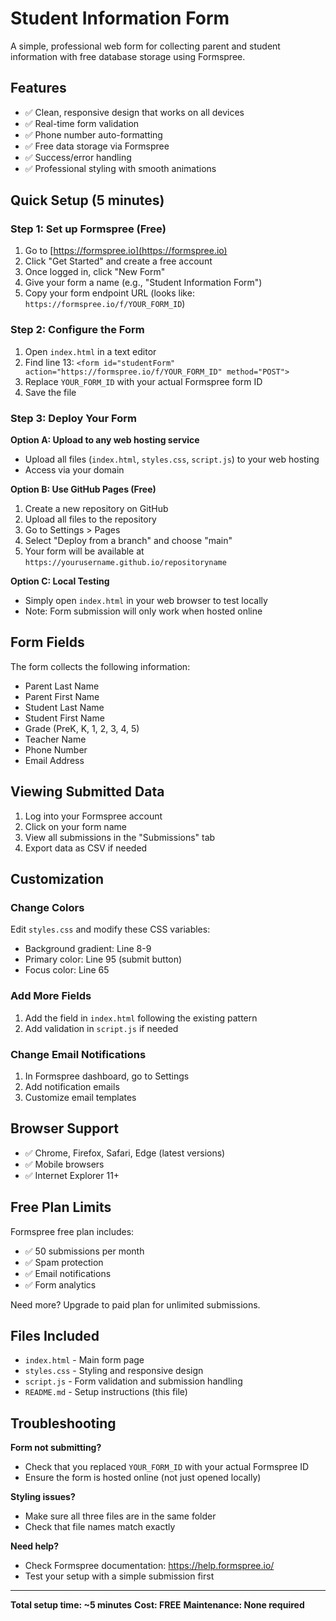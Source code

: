 # Student Information Form

A simple, professional web form for collecting parent and student information with free database storage using Formspree.

## Features

- ✅ Clean, responsive design that works on all devices
- ✅ Real-time form validation
- ✅ Phone number auto-formatting
- ✅ Free data storage via Formspree
- ✅ Success/error handling
- ✅ Professional styling with smooth animations

## Quick Setup (5 minutes)

### Step 1: Set up Formspree (Free)

1. Go to [https://formspree.io](https://formspree.io)
2. Click "Get Started" and create a free account
3. Once logged in, click "New Form"
4. Give your form a name (e.g., "Student Information Form")
5. Copy your form endpoint URL (looks like: `https://formspree.io/f/YOUR_FORM_ID`)

### Step 2: Configure the Form

1. Open `index.html` in a text editor
2. Find line 13: `<form id="studentForm" action="https://formspree.io/f/YOUR_FORM_ID" method="POST">`
3. Replace `YOUR_FORM_ID` with your actual Formspree form ID
4. Save the file

### Step 3: Deploy Your Form

**Option A: Upload to any web hosting service**
- Upload all files (`index.html`, `styles.css`, `script.js`) to your web hosting
- Access via your domain

**Option B: Use GitHub Pages (Free)**
1. Create a new repository on GitHub
2. Upload all files to the repository
3. Go to Settings > Pages
4. Select "Deploy from a branch" and choose "main"
5. Your form will be available at `https://yourusername.github.io/repositoryname`

**Option C: Local Testing**
- Simply open `index.html` in your web browser to test locally
- Note: Form submission will only work when hosted online

## Form Fields

The form collects the following information:
- Parent Last Name
- Parent First Name  
- Student Last Name
- Student First Name
- Grade (PreK, K, 1, 2, 3, 4, 5)
- Teacher Name
- Phone Number
- Email Address

## Viewing Submitted Data

1. Log into your Formspree account
2. Click on your form name
3. View all submissions in the "Submissions" tab
4. Export data as CSV if needed

## Customization

### Change Colors
Edit `styles.css` and modify these CSS variables:
- Background gradient: Line 8-9
- Primary color: Line 95 (submit button)
- Focus color: Line 65

### Add More Fields
1. Add the field in `index.html` following the existing pattern
2. Add validation in `script.js` if needed

### Change Email Notifications
1. In Formspree dashboard, go to Settings
2. Add notification emails
3. Customize email templates

## Browser Support

- ✅ Chrome, Firefox, Safari, Edge (latest versions)
- ✅ Mobile browsers
- ✅ Internet Explorer 11+

## Free Plan Limits

Formspree free plan includes:
- ✅ 50 submissions per month
- ✅ Spam protection
- ✅ Email notifications
- ✅ Form analytics

Need more? Upgrade to paid plan for unlimited submissions.

## Files Included

- `index.html` - Main form page
- `styles.css` - Styling and responsive design
- `script.js` - Form validation and submission handling
- `README.md` - Setup instructions (this file)

## Troubleshooting

**Form not submitting?**
- Check that you replaced `YOUR_FORM_ID` with your actual Formspree ID
- Ensure the form is hosted online (not just opened locally)

**Styling issues?**
- Make sure all three files are in the same folder
- Check that file names match exactly

**Need help?**
- Check Formspree documentation: https://help.formspree.io/
- Test your setup with a simple submission first

---

**Total setup time: ~5 minutes**
**Cost: FREE**
**Maintenance: None required**